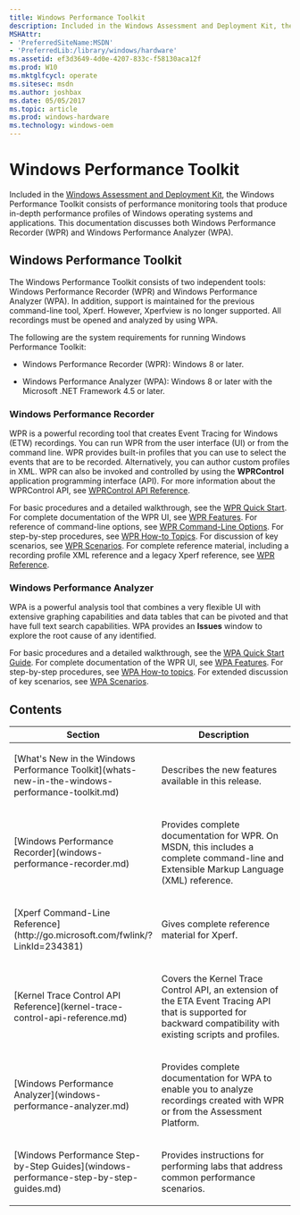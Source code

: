 ```yaml
---
title: Windows Performance Toolkit
description: Included in the Windows Assessment and Deployment Kit, the Windows Performance Toolkit consists of performance monitoring tools that produce in-depth performance profiles of Windows operating systems and applications.
MSHAttr:
- 'PreferredSiteName:MSDN'
- 'PreferredLib:/library/windows/hardware'
ms.assetid: ef3d3649-4d0e-4207-833c-f58130aca12f
ms.prod: W10
ms.mktglfcycl: operate
ms.sitesec: msdn
ms.author: joshbax
ms.date: 05/05/2017
ms.topic: article
ms.prod: windows-hardware
ms.technology: windows-oem
---
```


# Windows Performance Toolkit


Included in the [Windows Assessment and Deployment Kit](http://go.microsoft.com/fwlink/p/?LinkId=526740), the Windows Performance Toolkit consists of performance monitoring tools that produce in-depth performance profiles of Windows operating systems and applications. This documentation discusses both Windows Performance Recorder (WPR) and Windows Performance Analyzer (WPA).

## Windows Performance Toolkit


The Windows Performance Toolkit consists of two independent tools: Windows Performance Recorder (WPR) and Windows Performance Analyzer (WPA). In addition, support is maintained for the previous command-line tool, Xperf. However, Xperfview is no longer supported. All recordings must be opened and analyzed by using WPA.

The following are the system requirements for running Windows Performance Toolkit:

-   Windows Performance Recorder (WPR): Windows 8 or later.

-   Windows Performance Analyzer (WPA): Windows 8 or later with the Microsoft .NET Framework 4.5 or later.

### Windows Performance Recorder

WPR is a powerful recording tool that creates Event Tracing for Windows (ETW) recordings. You can run WPR from the user interface (UI) or from the command line. WPR provides built-in profiles that you can use to select the events that are to be recorded. Alternatively, you can author custom profiles in XML. WPR can also be invoked and controlled by using the **WPRControl** application programming interface (API). For more information about the WPRControl API, see [WPRControl API Reference](http://go.microsoft.com/fwlink/p/?linkid=223235).

For basic procedures and a detailed walkthrough, see the [WPR Quick Start](wpr-quick-start.md). For complete documentation of the WPR UI, see [WPR Features](http://go.microsoft.com/fwlink/p/?linkid=223236). For reference of command-line options, see [WPR Command-Line Options](http://go.microsoft.com/fwlink/p/?linkid=223233). For step-by-step procedures, see [WPR How-to Topics](http://go.microsoft.com/fwlink/p/?linkid=223237). For discussion of key scenarios, see [WPR Scenarios](windows-performance-recorder-common-scenarios.md). For complete reference material, including a recording profile XML reference and a legacy Xperf reference, see [WPR Reference](http://go.microsoft.com/fwlink/p/?linkid=223245).

### Windows Performance Analyzer

WPA is a powerful analysis tool that combines a very flexible UI with extensive graphing capabilities and data tables that can be pivoted and that have full text search capabilities. WPA provides an **Issues** window to explore the root cause of any identified.

For basic procedures and a detailed walkthrough, see the [WPA Quick Start Guide](wpa-quick-start-guide.md). For complete documentation of the WPR UI, see [WPA Features](http://go.microsoft.com/fwlink/p/?linkid=223251). For step-by-step procedures, see [WPA How-to topics](http://go.microsoft.com/fwlink/p/?linkid=223252). For extended discussion of key scenarios, see [WPA Scenarios](windows-performance-analyzer-common-scenarios.md).

## Contents


<table>
<colgroup>
<col width="50%" />
<col width="50%" />
</colgroup>
<thead>
<tr class="header">
<th>Section</th>
<th>Description</th>
</tr>
</thead>
<tbody>
<tr class="odd">
<td><p>[What's New in the Windows Performance Toolkit](whats-new-in-the-windows-performance-toolkit.md)</p></td>
<td><p>Describes the new features available in this release.</p></td>
</tr>
<tr class="even">
<td><p>[Windows Performance Recorder](windows-performance-recorder.md)</p></td>
<td><p>Provides complete documentation for WPR. On MSDN, this includes a complete command-line and Extensible Markup Language (XML) reference.</p></td>
</tr>
<tr class="odd">
<td><p>[Xperf Command-Line Reference](http://go.microsoft.com/fwlink/?LinkId=234381)</p></td>
<td><p>Gives complete reference material for Xperf.</p></td>
</tr>
<tr class="even">
<td><p>[Kernel Trace Control API Reference](kernel-trace-control-api-reference.md)</p></td>
<td><p>Covers the Kernel Trace Control API, an extension of the ETA Event Tracing API that is supported for backward compatibility with existing scripts and profiles.</p></td>
</tr>
<tr class="odd">
<td><p>[Windows Performance Analyzer](windows-performance-analyzer.md)</p></td>
<td><p>Provides complete documentation for WPA to enable you to analyze recordings created with WPR or from the Assessment Platform.</p></td>
</tr>
<tr class="even">
<td><p>[Windows Performance Step-by-Step Guides](windows-performance-step-by-step-guides.md)</p></td>
<td><p>Provides instructions for performing labs that address common performance scenarios.</p></td>
</tr>
</tbody>
</table>

 

 

 






